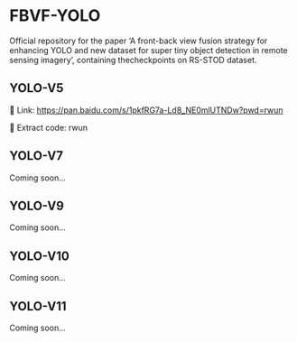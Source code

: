 # FBVF-YOLO
Official repository for the paper ‘A front-back view fusion strategy for enhancing YOLO and new dataset for super tiny object detection in remote sensing imagery’, containing thecheckpoints on RS-STOD dataset.

## YOLO-V5
📎 Link: https://pan.baidu.com/s/1pkfRG7a-Ld8_NE0mlUTNDw?pwd=rwun 

🔑 Extract code: rwun

## YOLO-V7
Coming soon...

## YOLO-V9
Coming soon...

## YOLO-V10
Coming soon...

## YOLO-V11
Coming soon...
